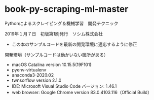# book-py-scraping-ml-master
Pythonによるスクレイピング＆機械学習　開発テクニック　

2019年１月７日　初版第1刷発行　ソシム株式会社　
- この本のサンプルコードを最新の開発環境に適応するように修正

開発環境（サンプルコードは動かいない箇所がある）
 - macOS Catalina version 10.15.5(19F101)
 - pyenv-virtualenv
 - anaconda3-2020.02
 - twnsorflow version 2.1.0
 - IDE: Microsoft Visual Studio Code バージョン: 1.46.1
 - web browser: Google Chrome version 83.0.4103.116（Official Build）
